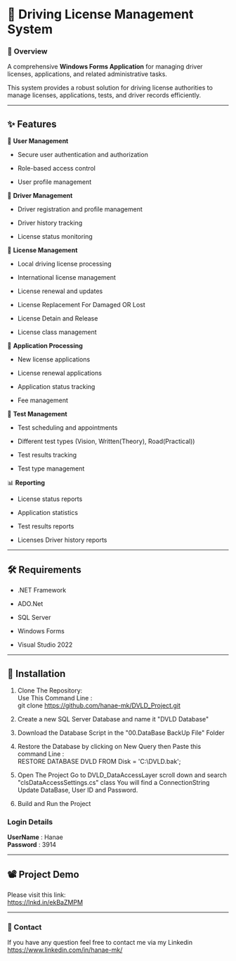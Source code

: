  # 🚗 Driving License Management System

 ### 👀 **Overview**  

A comprehensive **Windows Forms Application** for managing driver licenses, applications, and related administrative tasks.

This system provides a robust solution for driving license authorities to manage licenses, applications, tests, and driver records efficiently.
***
## ✨ **Features**

👤 **User Management**

- Secure user authentication and authorization 

- Role-based access control

- User profile management

👥 **Driver Management**

- Driver registration and profile management

- Driver history tracking

- License status monitoring

📄 **License Management**  

- Local driving license processing

- International license management

- License renewal and updates

- License Replacement For Damaged OR Lost

- License Detain and Release

- License class management

📄 **Application Processing**

- New license applications

- License renewal applications

- Application status tracking

- Fee management

🧪 **Test Management**

- Test scheduling and appointments

- Different test types (Vision, Written(Theory), Road(Practical))

- Test results tracking

- Test type management

📊 **Reporting**

- License status reports

- Application statistics

- Test results reports

- Licenses Driver history reports
***
## 🛠️ **Requirements**

- .NET Framework

- ADO.Net

- SQL Server

- Windows Forms

- Visual Studio 2022
***
## 🚀 **Installation**

1. Clone The Repository:  
Use This Command Line :  
git clone https://github.com/hanae-mk/DVLD_Project.git

2. Create a new SQL Server Database and name it "DVLD Database"

3. Download the Database Script in the "00.DataBase BackUp File" Folder

4. Restore the Database by clicking on New Query then Paste this command Line :  
   RESTORE DATABASE DVLD FROM Disk = 'C:\DVLD.bak';

5. Open The Project Go to DVLD_DataAccessLayer scroll down and search "clsDataAccessSettings.cs" class
   You will find a ConnectionString
   Update DataBase, User ID and Password.
   
6. Build and Run the Project  
### **Login Details**   
   **UserName** : Hanae    
   **Password** : 3914
***
## 📽️ **Project Demo**

Please visit this link:  
https://lnkd.in/ekBaZMPM

***
### 👤 Contact  
If you have any question feel free to contact me via my Linkedin  
https://www.linkedin.com/in/hanae-mk/





